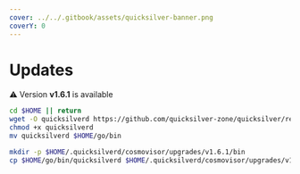 ```yaml
---
cover: ../../.gitbook/assets/quicksilver-banner.png
coverY: 0
---
```


# Updates

⚠️ Version **v1.6.1** is available

```bash
cd $HOME || return
wget -O quicksilverd https://github.com/quicksilver-zone/quicksilver/releases/download/v1.6.1/quicksilverd-v1.6.1-amd64
chmod +x quicksilverd
mv quicksilverd $HOME/go/bin

mkdir -p $HOME/.quicksilverd/cosmovisor/upgrades/v1.6.1/bin
cp $HOME/go/bin/quicksilverd $HOME/.quicksilverd/cosmovisor/upgrades/v1.6.1/bin/
```
